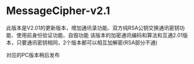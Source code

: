# MessageCipher-v2.1

此版本是V2.01的更新版本，增加通讯录功能、双方纯RSA公钥交换通讯密钥功能、使用前身份验证功能、自毁功能
该版本的加密通讯编码和算法和互通2.01版本，只要通讯密钥相同，2个版本都可以相互加解密(RSA部分不通)

对应的PC版本稍后发布
